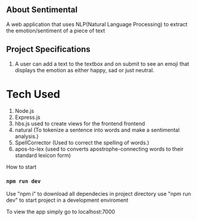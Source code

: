 ## About Sentimental

A web application that uses NLP(Natural Language Processing) to extract the emotion/sentiment of a piece of text

## Project Specifications

1. A user can add a text to the textbox and on submit to see an emoji that displays the emotion as either happy, sad or just neutral.

# Tech Used

1. Node.js
2. Express.js
3. hbs.js used to create views for the frontend frontend
4. natural (To tokenize a sentence into words and make a sentimental analysis.)
5. SpellCorrector (Used to correct the spelling of words.)
6. apos-to-lex (used to converts apostrophe-connecting words to their standard lexicon form)

How to start

### `npm run dev`

Use "npm i" to download all dependecies in project directory
use "npm run dev" to start project in a development enviroment

To view the app simply go to localhost:7000
